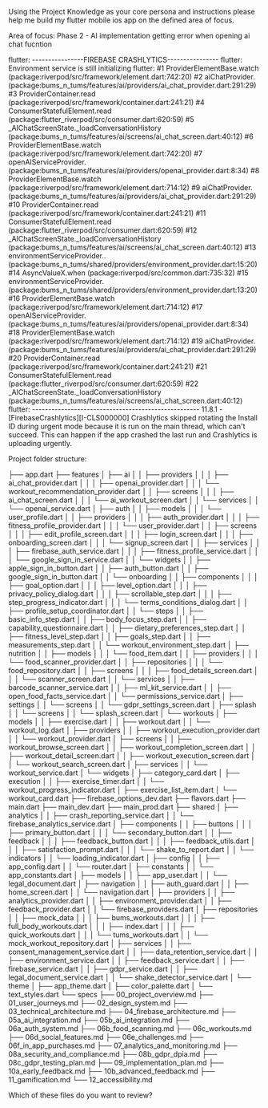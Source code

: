 Using the Project Knowledge as your core persona and instructions please help me build my flutter mobile ios app on the defined area of focus. 

Area of focus:
Phase 2 - AI implementation
getting error when opening ai chat fucntion 

flutter: ----------------FIREBASE CRASHLYTICS----------------
flutter: Environment service is still initializing
flutter: 
#1      ProviderElementBase.watch (package:riverpod/src/framework/element.dart:742:20)
#2      aiChatProvider.<anonymous closure> (package:bums_n_tums/features/ai/providers/ai_chat_provider.dart:291:29)
#3      ProviderContainer.read (package:riverpod/src/framework/container.dart:241:21)
#4      ConsumerStatefulElement.read (package:flutter_riverpod/src/consumer.dart:620:59)
#5      _AIChatScreenState._loadConversationHistory (package:bums_n_tums/features/ai/screens/ai_chat_screen.dart:40:12)
#6      ProviderElementBase.watch (package:riverpod/src/framework/element.dart:742:20)
#7      openAIServiceProvider.<anonymous closure> (package:bums_n_tums/features/ai/providers/openai_provider.dart:8:34)
#8      ProviderElementBase.watch (package:riverpod/src/framework/element.dart:714:12)
#9      aiChatProvider.<anonymous closure> (package:bums_n_tums/features/ai/providers/ai_chat_provider.dart:291:29)
#10     ProviderContainer.read (package:riverpod/src/framework/container.dart:241:21)
#11     ConsumerStatefulElement.read (package:flutter_riverpod/src/consumer.dart:620:59)
#12     _AIChatScreenState._loadConversationHistory (package:bums_n_tums/features/ai/screens/ai_chat_screen.dart:40:12)
#13     environmentServiceProvider.<anonymous closure>.<anonymous closure> (package:bums_n_tums/shared/providers/environment_provider.dart:15:20)
#14     AsyncValueX.when (package:riverpod/src/common.dart:735:32)
#15     environmentServiceProvider.<anonymous closure> (package:bums_n_tums/shared/providers/environment_provider.dart:13:20)
#16     ProviderElementBase.watch (package:riverpod/src/framework/element.dart:714:12)
#17     openAIServiceProvider.<anonymous closure> (package:bums_n_tums/features/ai/providers/openai_provider.dart:8:34)
#18     ProviderElementBase.watch (package:riverpod/src/framework/element.dart:714:12)
#19     aiChatProvider.<anonymous closure> (package:bums_n_tums/features/ai/providers/ai_chat_provider.dart:291:29)
#20     ProviderContainer.read (package:riverpod/src/framework/container.dart:241:21)
#21     ConsumerStatefulElement.read (package:flutter_riverpod/src/consumer.dart:620:59)
#22     _AIChatScreenState._loadConversationHistory (package:bums_n_tums/features/ai/screens/ai_chat_screen.dart:40:12)
flutter: ----------------------------------------------------
11.8.1 - [FirebaseCrashlytics][I-CLS000000] Crashlytics skipped rotating the Install ID during urgent mode because it is run on the main thread, which can't succeed. This can happen if the app crashed the last run and Crashlytics is uploading urgently.

Project folder structure:

├── app.dart
├── features
│   ├── ai
│   │   ├── providers
│   │   │   ├── ai_chat_provider.dart
│   │   │   ├── openai_provider.dart
│   │   │   └── workout_recommendation_provider.dart
│   │   ├── screens
│   │   │   ├── ai_chat_screen.dart
│   │   │   └── ai_workout_screen.dart
│   │   └── services
│   │       └── openai_service.dart
│   ├── auth
│   │   ├── models
│   │   │   └── user_profile.dart
│   │   ├── providers
│   │   │   ├── auth_provider.dart
│   │   │   ├── fitness_profile_provider.dart
│   │   │   └── user_provider.dart
│   │   ├── screens
│   │   │   ├── edit_profile_screen.dart
│   │   │   ├── login_screen.dart
│   │   │   ├── onboarding_screen.dart
│   │   │   └── signup_screen.dart
│   │   ├── services
│   │   │   ├── firebase_auth_service.dart
│   │   │   ├── fitness_profile_service.dart
│   │   │   └── google_sign_in_service.dart
│   │   └── widgets
│   │       ├── apple_sign_in_button.dart
│   │       ├── auth_button.dart
│   │       ├── google_sign_in_button.dart
│   │       └── onboarding
│   │           ├── components
│   │           │   ├── goal_option.dart
│   │           │   ├── level_option.dart
│   │           │   ├── privacy_policy_dialog.dart
│   │           │   ├── scrollable_step.dart
│   │           │   ├── step_progress_indicator.dart
│   │           │   └── terms_conditions_dialog.dart
│   │           ├── profile_setup_coordinator.dart
│   │           └── steps
│   │               ├── basic_info_step.dart
│   │               ├── body_focus_step.dart
│   │               ├── capability_questionnaire.dart
│   │               ├── dietary_preferences_step.dart
│   │               ├── fitness_level_step.dart
│   │               ├── goals_step.dart
│   │               ├── measurements_step.dart
│   │               └── workout_environment_step.dart
│   ├── nutrition
│   │   ├── models
│   │   │   └── food_item.dart
│   │   ├── providers
│   │   │   └── food_scanner_provider.dart
│   │   ├── repositories
│   │   │   └── food_repository.dart
│   │   ├── screens
│   │   │   ├── food_details_screen.dart
│   │   │   └── scanner_screen.dart
│   │   └── services
│   │       ├── barcode_scanner_service.dart
│   │       ├── ml_kit_service.dart
│   │       ├── open_food_facts_service.dart
│   │       └── permissions_service.dart
│   ├── settings
│   │   └── screens
│   │       └── gdpr_settings_screen.dart
│   ├── splash
│   │   └── screens
│   │       └── splash_screen.dart
│   └── workouts
│       ├── models
│       │   ├── exercise.dart
│       │   ├── workout.dart
│       │   └── workout_log.dart
│       ├── providers
│       │   ├── workout_execution_provider.dart
│       │   └── workout_provider.dart
│       ├── screens
│       │   ├── workout_browse_screen.dart
│       │   ├── workout_completion_screen.dart
│       │   ├── workout_detail_screen.dart
│       │   ├── workout_execution_screen.dart
│       │   └── workout_search_screen.dart
│       ├── services
│       │   └── workout_service.dart
│       └── widgets
│           ├── category_card.dart
│           ├── execution
│           │   ├── exercise_timer.dart
│           │   └── workout_progress_indicator.dart
│           ├── exercise_list_item.dart
│           └── workout_card.dart
├── firebase_options_dev.dart
├── flavors.dart
├── main.dart
├── main_dev.dart
├── main_prod.dart
├── shared
│   ├── analytics
│   │   ├── crash_reporting_service.dart
│   │   └── firebase_analytics_service.dart
│   ├── components
│   │   ├── buttons
│   │   │   ├── primary_button.dart
│   │   │   └── secondary_button.dart
│   │   ├── feedback
│   │   │   ├── feedback_button.dart
│   │   │   ├── feedback_utils.dart
│   │   │   ├── satisfaction_prompt.dart
│   │   │   └── shake_to_report.dart
│   │   └── indicators
│   │       └── loading_indicator.dart
│   ├── config
│   │   ├── app_config.dart
│   │   └── router.dart
│   ├── constants
│   │   └── app_constants.dart
│   ├── models
│   │   ├── app_user.dart
│   │   └── legal_document.dart
│   ├── navigation
│   │   ├── auth_guard.dart
│   │   ├── home_screen.dart
│   │   └── navigation.dart
│   ├── providers
│   │   ├── analytics_provider.dart
│   │   ├── environment_provider.dart
│   │   ├── feedback_provider.dart
│   │   └── firebase_providers.dart
│   ├── repositories
│   │   ├── mock_data
│   │   │   ├── bums_workouts.dart
│   │   │   ├── full_body_workouts.dart
│   │   │   ├── index.dart
│   │   │   ├── quick_workouts.dart
│   │   │   └── tums_workouts.dart
│   │   └── mock_workout_repository.dart
│   ├── services
│   │   ├── consent_management_service.dart
│   │   ├── data_retention_service.dart
│   │   ├── environment_service.dart
│   │   ├── feedback_service.dart
│   │   ├── firebase_service.dart
│   │   ├── gdpr_service.dart
│   │   ├── legal_document_service.dart
│   │   └── shake_detector_service.dart
│   └── theme
│       ├── app_theme.dart
│       ├── color_palette.dart
│       └── text_styles.dart
└── specs
    ├── 00_project_overview.md
    ├── 01_user_journeys.md
    ├── 02_design_system.md
    ├── 03_technical_architecture.md
    ├── 04_firebase_architecture.md
    ├── 05a_ai_integration.md
    ├── 05b_ai_integration.md
    ├── 06a_auth_system.md
    ├── 06b_food_scanning.md
    ├── 06c_workouts.md
    ├── 06d_social_features.md
    ├── 06e_challenges.md
    ├── 06f_in_app_purchases.md
    ├── 07_analytics_and_monitoring.md
    ├── 08a_security_and_compliance.md
    ├── 08b_gdpr_dpia.md
    ├── 08c_gdpr_testing_plan.md
    ├── 09_implementation_plan.md
    ├── 10a_early_feedback.md
    ├── 10b_advanced_feedback.md
    ├── 11_gamification.md
    └── 12_accessibility.md

Which of these files do you want to review? 
